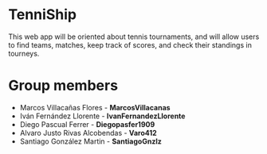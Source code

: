 # TenniShip

This web app will be oriented about tennis tournaments, and will allow users to find teams, matches, keep track of scores, and check their standings in tourneys. 

# Group members

* Marcos Villacañas Flores - **MarcosVillacanas**
* Iván Fernández Llorente - **IvanFernandezLlorente**
* Diego Pascual Ferrer - **Diegopasfer1909**
* Alvaro Justo Rivas Alcobendas - **Varo412**
* Santiago González Martin - **SantiagoGnzlz**

